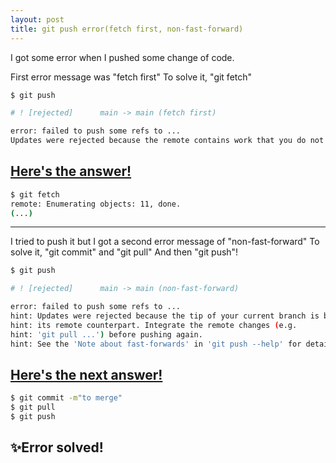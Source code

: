 ```yaml
---
layout: post
title: git push error(fetch first, non-fast-forward)
---
```


I got some error when I pushed some change of code.

First error message was "fetch first"
To solve it, "git fetch"

```bash
$ git push

# ! [rejected]      main -> main (fetch first)

error: failed to push some refs to ...
Updates were rejected because the remote contains work that you do not have locally. This is usually caused by another repository pushing to the same ref. You may want to first integrate the remote changes (e.g., 'git pull ...') before pushing again. See the 'Note about fast-forwards' in 'git push --help' for details.
```


## [Here's the answer!](https://stackoverflow.com/questions/28429819/rejected-master-master-fetch-first)


```bash
$ git fetch
remote: Enumerating objects: 11, done. 
(...)
```

---

I tried to push it but I got a second error message of "non-fast-forward"
To solve it, "git commit" and "git pull"
And then "git push"!

```bash
$ git push

# ! [rejected]      main -> main (non-fast-forward)

error: failed to push some refs to ...
hint: Updates were rejected because the tip of your current branch is behind
hint: its remote counterpart. Integrate the remote changes (e.g.
hint: 'git pull ...') before pushing again.
hint: See the 'Note about fast-forwards' in 'git push --help' for details.
```


## [Here's the next answer!](https://stackoverflow.com/questions/20467179/git-push-rejected-non-fast-forward)

```bash
$ git commit -m"to merge"
$ git pull
$ git push
```


## ✨Error solved!